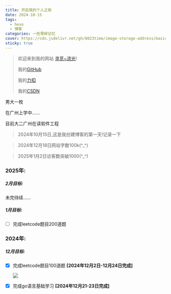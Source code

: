 ```yaml
---
title: 开启我的个人之旅
date: 2024-10-15
tags:
  - hexo
  - 博客
categories: 一些零碎记忆
cover: https://cdn.jsdelivr.net/gh/8023time/image-storage-address/basic-img/%E5%BC%80%E5%90%AF%E6%88%91%E7%9A%84%E4%B8%AA%E4%BA%BA%E4%B9%8B%E6%97%85.jpg
sticky: true 
---
```

> 欢迎来到我的网站 [寻觅~流光](https://8023time.github.io/)! 
>
> 我的[GitHub](https://github.com/8023time)  
>
> 我的[力扣](https://leetcode.cn/u/xun-mi-liu-guang/)
>
> 我的[CSDN](https://blog.csdn.net/2301_80211889?spm=1000.2115.3001.5343)

 男大一枚

 在广州上学中......

 目前大二广州在读软件工程

> 2024年10月15日,这是我创建博客的第一天!记录一下

> 2024年12月18日网站字数100k(^_^)

> 2025年1月2日访客数突破1000(^_^)

### 2025年:

##### 2月目标:

未完待续......

##### 1月目标:

- [ ] 完成leetcode题目200道题

### 2024年:

##### 	12月目标:

- [x] 完成leetcode题目100道题	**[2024年12月2日-12月24日完成]**

  ![](https://cdn.jsdelivr.net/gh/8023time/image-storage-address/basic-img/20241231160034.png)

- [x] 完成go语言基础学习	**[2024年12月21-23日完成]**

